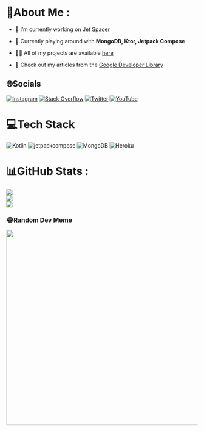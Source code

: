 # 💫About Me :
- 🔭 I’m currently working on [Jet Spacer](https://github.com/sakethpathike/JetSpacer)

- 🌱 Currently playing around with **MongoDB, Ktor, Jetpack Compose**

- 👨‍💻 All of my projects are available [here](https://github.com/sakethpathike)

- 📝 Check out my articles from the [Google Developer Library](https://devlibrary.withgoogle.com/authors/sakethh)

## 🌐Socials
[![Instagram](https://img.shields.io/badge/Instagram-%23E4405F.svg?logo=Instagram&logoColor=white)](https://instagram.com/sakethpathike) [![Stack Overflow](https://img.shields.io/badge/-Stackoverflow-FE7A16?logo=stack-overflow&logoColor=white)](https://stackoverflow.com/users/14963389) [![Twitter](https://img.shields.io/badge/Twitter-%231DA1F2.svg?logo=Twitter&logoColor=white)](https://twitter.com/sakethpathike) [![YouTube](https://img.shields.io/badge/YouTube-%23FF0000.svg?logo=YouTube&logoColor=white)](https://youtube.com/c/sakethh) 

# 💻Tech Stack
![Kotlin](https://img.shields.io/badge/kotlin-%230095D5.svg?style=for-the-badge&logo=kotlin&logoColor=white) ![jetpackcompose](https://user-images.githubusercontent.com/83284398/194230490-8fe7bf97-3179-4aa0-99b7-fe631d81fff4.svg) ![MongoDB](https://img.shields.io/badge/MongoDB-%234ea94b.svg?style=for-the-badge&logo=mongodb&logoColor=white) ![Heroku](https://img.shields.io/badge/heroku-%23430098.svg?style=for-the-badge&logo=heroku&logoColor=white) 


# 📊GitHub Stats :
![](https://github-readme-stats.vercel.app/api?username=sakethpathike&theme=radical&hide_border=false&include_all_commits=false&count_private=false)<br/>
![](https://github-readme-streak-stats.herokuapp.com/?user=sakethpathike&theme=radical&hide_border=false)<br/>
![](https://github-readme-stats.vercel.app/api/top-langs/?username=sakethpathike&theme=radical&hide_border=false&include_all_commits=false&count_private=false&layout=compact)

### 😂Random Dev Meme
<img src="https://random-memer.herokuapp.com/" width="512px"/>

  <!-- Proudly created with GPRM ( https://gprm.itsvg.in ) -->
